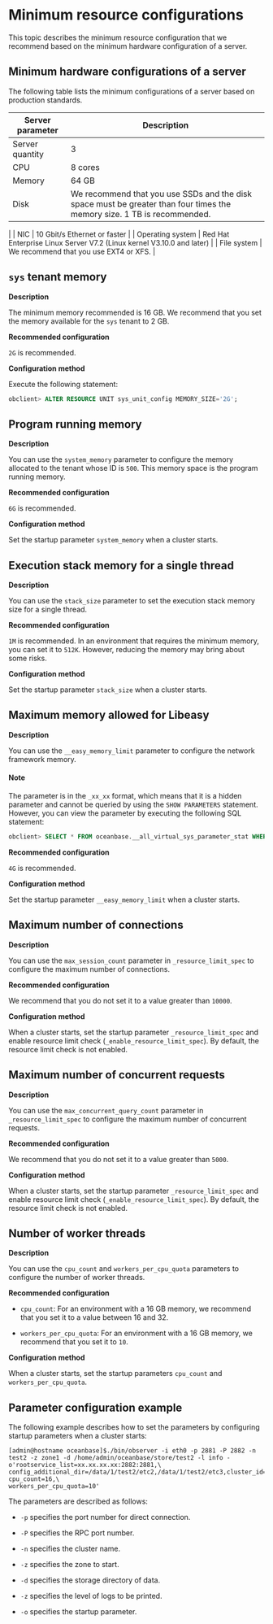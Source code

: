 # Minimum resource configurations

This topic describes the minimum resource configuration that we recommend based on the minimum hardware configuration of a server.

## Minimum hardware configurations of a server

The following table lists the minimum configurations of a server based on production standards.

| Server parameter | Description |
|--------|---------------------------------------------------------------|
| Server quantity | 3 |
| CPU | 8 cores |
| Memory | 64 GB |
| Disk | We recommend that you use SSDs and the disk space must be greater than four times the memory size. 1 TB is recommended.
|
| NIC | 10 Gbit/s Ethernet or faster |
| Operating system | Red Hat Enterprise Linux Server V7.2 (Linux kernel V3.10.0 and later) |
| File system | We recommend that you use EXT4 or XFS. |

<!-- ## Maximum memory available

**Description**

You can use the `memory_limit` parameter to adjust the maximum memory available in OceanBase Database. The minimum memory required is 64 GB, part of which is reserved for the system. Therefore, we recommend that you allocate 58 GB of exclusive memory to OceanBase Database, which is shared by the sys tenant and the program process.

**Recommended configuration**

`58G` is recommended.

**Configuration method**

Set the startup parameter `memory_limit` when a cluster starts. -->

## `sys` tenant memory

**Description**

The minimum memory recommended is 16 GB. We recommend that you set the memory available for the `sys` tenant to 2 GB.

**Recommended configuration**

`2G` is recommended.

**Configuration method**

Execute the following statement:

```sql
obclient> ALTER RESOURCE UNIT sys_unit_config MEMORY_SIZE='2G';
```

## Program running memory

**Description**

You can use the `system_memory` parameter to configure the memory allocated to the tenant whose ID is `500`. This memory space is the program running memory.

**Recommended configuration**

`6G` is recommended.

**Configuration method**

Set the startup parameter `system_memory` when a cluster starts.

## Execution stack memory for a single thread

**Description**

You can use the `stack_size` parameter to set the execution stack memory size for a single thread.

**Recommended configuration**

`1M` is recommended. In an environment that requires the minimum memory, you can set it to `512K`. However, reducing the memory may bring about some risks.

**Configuration method**

Set the startup parameter `stack_size` when a cluster starts.

## Maximum memory allowed for Libeasy

**Description**

You can use the `__easy_memory_limit` parameter to configure the network framework memory.

  <main id="notice" type='explain'>
    <h4>Note</h4>
    <p>The parameter is in the <code>_xx_xx</code> format, which means that it is a hidden parameter and cannot be queried by using the <code>SHOW PARAMETERS</code> statement. However, you can view the parameter by executing the following SQL statement: </p>
  </main>

```sql
obclient> SELECT * FROM oceanbase.__all_virtual_sys_parameter_stat WHERE name='__easy_memory_limit';
```

**Recommended configuration**

`4G` is recommended.

**Configuration method**

Set the startup parameter `__easy_memory_limit` when a cluster starts.

## Maximum number of connections

**Description**

You can use the `max_session_count` parameter in `_resource_limit_spec` to configure the maximum number of connections.

**Recommended configuration**

We recommend that you do not set it to a value greater than `10000`.

**Configuration method**

When a cluster starts, set the startup parameter `_resource_limit_spec` and enable resource limit check (`_enable_resource_limit_spec`). By default, the resource limit check is not enabled.

## Maximum number of concurrent requests

**Description**

You can use the `max_concurrent_query_count` parameter in `_resource_limit_spec` to configure the maximum number of concurrent requests.

**Recommended configuration**

We recommend that you do not set it to a value greater than `5000`.

**Configuration method**

When a cluster starts, set the startup parameter `_resource_limit_spec` and enable resource limit check (`_enable_resource_limit_spec`). By default, the resource limit check is not enabled.

## Number of worker threads

**Description**

You can use the `cpu_count` and `workers_per_cpu_quota` parameters to configure the number of worker threads.

**Recommended configuration**

* `cpu_count`: For an environment with a 16 GB memory, we recommend that you set it to a value between 16 and 32.

* `workers_per_cpu_quota`: For an environment with a 16 GB memory, we recommend that you set it to `10`.

**Configuration method**

When a cluster starts, set the startup parameters `cpu_count` and `workers_per_cpu_quota`.

## Parameter configuration example

The following example describes how to set the parameters by configuring startup parameters when a cluster starts:

```shell
[admin@hostname oceanbase]$./bin/observer -i eth0 -p 2881 -P 2882 -n test2 -z zone1 -d /home/admin/oceanbase/store/test2 -l info -o'rootservice_list=xx.xx.xx.xx:2882:2881,\
config_additional_dir=/data/1/test2/etc2,/data/1/test2/etc3,cluster_id=11,stack_size=1M,__easy_memory_limit=4G,\
cpu_count=16,\
workers_per_cpu_quota=10'
```

The parameters are described as follows:

* `-p` specifies the port number for direct connection.

* `-P` specifies the RPC port number.

* `-n` specifies the cluster name.

* `-z` specifies the zone to start.

* `-d` specifies the storage directory of data.

* `-z` specifies the level of logs to be printed.

* `-o` specifies the startup parameter.
